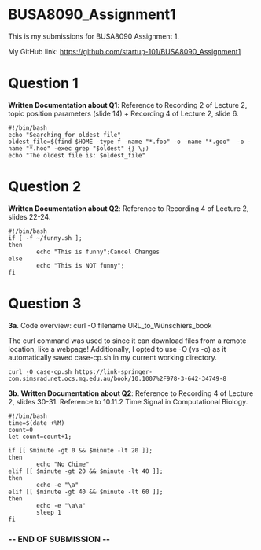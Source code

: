 # BUSA8090_Assignment1
This is my submissions for BUSA8090 Assignment 1.

My GitHub link: https://github.com/startup-101/BUSA8090_Assignment1

# Question 1
**Written Documentation about Q1**: Reference to Recording 2 of Lecture 2, topic position parameters (slide 14) + Recording 4 of Lecture 2, slide 6.
```
#!/bin/bash
echo "Searching for oldest file"
oldest_file=$(find $HOME -type f -name "*.foo" -o -name "*.goo"  -o -name "*.hoo" -exec grep "$oldest" {} \;)
echo "The oldest file is: $oldest_file"
```

# Question 2
**Written Documentation about Q2**: Reference to Recording 4 of Lecture 2, slides 22-24. 
```
#!/bin/bash
if [ -f ~/funny.sh ];
then
        echo "This is funny";Cancel Changes
else
        echo "This is NOT funny";
fi
```

# Question 3
**3a**. Code overview: curl -O filename URL_to_Wünschiers_book

The curl command was used to since it can download files from a remote location, like a webpage!
Additionally, I opted to use -O (vs -o) as it automatically saved case-cp.sh in my current working directory.
```
curl -O case-cp.sh https://link-springer-com.simsrad.net.ocs.mq.edu.au/book/10.1007%2F978-3-642-34749-8
```

**3b**. 
**Written Documentation about Q2**: Reference to Recording 4 of Lecture 2, slides 30-31. Reference to 10.11.2 Time Signal in Computational Biology.
```
#!/bin/bash
time=$(date +%M)
count=0
let count=count+1;

if [[ $minute -gt 0 && $minute -lt 20 ]];
then
        echo "No Chime"
elif [[ $minute -gt 20 && $minute -lt 40 ]];
then
        echo -e "\a"
elif [[ $minute -gt 40 && $minute -lt 60 ]];
then
        echo -e "\a\a"
        sleep 1
fi
```
### -- END OF SUBMISSION --

